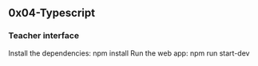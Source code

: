 ## 0x04-Typescript
### Teacher interface

Install the dependencies:
npm install
Run the web app:
npm run start-dev
